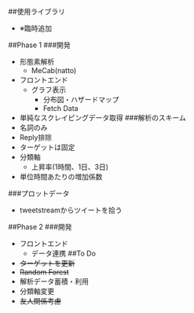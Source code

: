 ##使用ライブラリ
- ※臨時追加

##Phase 1
###開発
- 形態素解析
  - MeCab(natto)
- フロントエンド
     - グラフ表示
     	- 分布図・ハザードマップ
     	- Fetch Data
- 単純なスクレイピングデータ取得
###解析のスキーム
- 名詞のみ
- Reply排除
- ターゲットは固定
- 分類軸
     - 上昇率(1時間、1日、3日)
- 単位時間あたりの増加係数

###プロットデータ
- tweetstreamからツイートを拾う

##Phase 2
###開発
- フロントエンド
     - データ連携
##To Do
- ~~ターゲットを更新~~
- ~~Random Forest~~
- 解析データ蓄積・利用
- 分類軸変更
- ~~友人関係考慮~~
